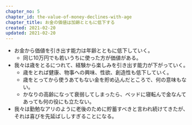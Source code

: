```yaml
---
chapter_no: 5
chapter_id: the-value-of-money-declines-with-age
chapter_title: お金の価値は加齢とともに低下する
created: 2021-02-20
updated: 2021-02-20
---
```

- お金から価値を引き出す能力は年齢とともに低下していく。
  - 同じ10万円でも若いうちに使った方が価値がある。
- 我々は歳をとるにつれて、経験から楽しみを引き出す能力が下がっていく。
  - 歳をとれば健康、物事への興味、性欲、創造性も低下していく。
  - 歳をとってから使うあてもない金を貯め込んだところで、何の意味もない。
  - かなりの高齢になって衰弱してしまったら、ベッドに寝転んで金なんてあっても何の役にも立たない。
- 我々は勤勉なアリのように老後のために貯蓄すべきと言われ続けてきたが、それは喜びを先延ばししすぎることになる。
